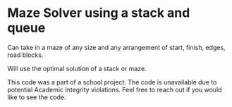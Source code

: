 # Maze Solver using a stack and queue


Can take in a maze of any size and any arrangement of start, finish, edges, road blocks.

Will use the optimal solution of a stack or maze.

This code was a part of a school project.
The code is unavailable due to potential Academic Integrity violations.
Feel free to reach out if you would like to see the code.
